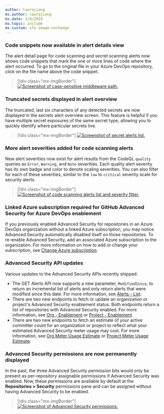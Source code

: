 ```yaml
---
author: laurajiang
ms.author: laurajiang
ms.date: 2/9/2024
ms.topic: include
ms.custom: sfi-image-nochange
---
```


### Code snippets now available in alert details view

The alert detail page for code scanning and secret scanning alerts now shows code snippets that mark the one or more lines of code where the alert occurred. To go to the original file in your Azure DevOps repository, click on the file name above the code snippet. 

> [!div class="mx-imgBorder"]
> [![Screenshot of case-sensitive middleware path.](../../media/234-general-02.png "Screenshot of case-sensitive middleware path")](../../media/234-general-02.png#lightbox)

### Truncated secrets displayed in alert overview 

The truncated, last six characters of any detected secrets are now displayed in the secrets alert overview screen. This feature is helpful if you have multiple secret exposures of the same secret type, allowing you to quickly identify where particular secrets live.

> [!div class="mx-imgBorder"]
> [![Screenshot of secret alerts list.](../../media/234-ghazdo-03.png "Screenshot of secret alerts list")](../../media/234-ghazdo-03.png#lightbox)

### More alert severities added for code scanning alerts 

New alert severities now exist for alert results from the CodeQL `quality` queries as `Error`, `Warning`, and `Note` severities. Each quality alert severity has its own badge and color to denote scaling severities. You can also filter for each of these severities, similar to the `low` to `critical` severity scale for security alerts. 

> [!div class="mx-imgBorder"]
> [![Screenshot of code scanning alerts list and severity filter.](../../media/234-ghazdo-05.png "Screenshot of code scanning alerts list and severity filter")](../../media/234-ghazdo-05.png#lightbox)


### Linked Azure subscription required for GitHub Advanced Security for Azure DevOps enablement

If you previously enabled Advanced Security for repositories in an Azure DevOps organization without a linked Azure subscription, you may notice Advanced Security automatically disabled itself on those repositories. To re-enable Advanced Security, add an associated Azure subscription to the organization. For more information on how to add or change your subscription, see [Change Azure subscription](/azure/devops/organizations/billing/change-azure-subscription?view=azure-devopsthe&preserve-view=true).

### Advanced Security API updates 

Various updates to the Advanced Security APIs recently shipped: 
* The GET Alerts API now supports a new parameter, `ModifiedSince`, to return an incremental list of alerts and only return alerts that were modified since this date. For more information, see [Alerts - List](/rest/api/azure/devops/advancedsecurity/alerts/list).
* There are two new endpoints to fetch or update an organization or project's Advanced Security enablement status. Both endpoints return a list of repositories with Advanced Security enabled. For more information, see [Org - Enablement](/rest/api/azure/devops/advancedsecurity/org-enablement) or [Project - Enablement](/rest/api/azure/devops/advancedsecurity/project-enablement).
* There are two new endpoints to fetch an estimate of your active committer count for an organization or project to reflect what your estimated Advanced Security meter usage may cost. For more information, see [Org Meter Usage Estimate](/rest/api/azure/devops/advancedsecurity/org-meter-usage-estimate) or [Project Meter Usage Estimate](/rest/api/azure/devops/advancedsecurity/project-meter-usage-estimate).

### Advanced Security permissions are now permanently displayed 

In the past, the three Advanced Security permission bits would only be present as per-repository assignable permissions if Advanced Security was enabled. Now, these permissions are available by default at the **Repositories > Security** permissions pane and can be assigned without having Advanced Security to be enabled. 

> [!div class="mx-imgBorder"]
> [![Screenshot of Advanced Security permissions.](../../media/234-ghazdo-02.png "Screenshot of Advanced Security permissions")](../../media/234-ghazdo-02.png#lightbox)
